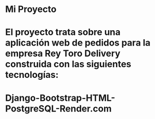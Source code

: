 # Mi Proyecto

# El proyecto trata sobre una aplicación web de pedidos para la empresa Rey Toro Delivery construida con las siguientes tecnologías:

# Django-Bootstrap-HTML-PostgreSQL-Render.com